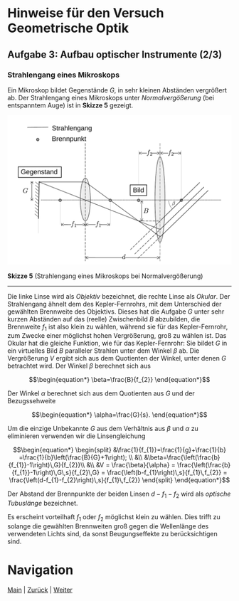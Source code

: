 # Hinweise für den Versuch Geometrische Optik

## Aufgabe 3: Aufbau optischer Instrumente (2/3)

### Strahlengang eines Mikroskops

Ein Mikroskop bildet Gegenstände $G$, in sehr kleinen Abständen vergrößert ab. Der Strahlengang eines Mikroskops unter *Normalvergößerung* (bei entspanntem Auge) ist in **Skizze 5** gezeigt. 

<img src="../figures/Mikroskop.png" width="900" style="zoom:100%;" />

**Skizze 5** (Strahlengang eines Mikroskops bei Normalvergößerung)

---

Die linke Linse wird als *Objektiv* bezeichnet, die rechte Linse als *Okular*. Der Strahlengang ähnelt dem des Kepler-Fernrohrs, mit dem Unterschied der gewählten Brennweite des Objektivs. Dieses hat die Aufgabe $G$ unter sehr kurzen Abständen auf das (reelle) Zwischenbild $B$ abzubilden, die Brennweite $f_{1}$ ist also klein zu wählen, während sie für das Kepler-Fernrohr, zum Zwecke einer möglichst hohen Vergrößerung, groß zu wählen ist. Das Okular hat die gleiche Funktion, wie für das Kepler-Fernrohr: Sie bildet $G$ in ein virtuelles Bild $B$ paralleler Strahlen unter dem Winkel $\beta$ ab. Die Vergrößerung $V$ ergibt sich aus dem Quotienten der Winkel, unter denen $G$ betrachtet wird. Der Winkel $\beta$ berechnet sich aus 

```math
\begin{equation*}
\beta=\frac{B}{f_{2}}
\end{equation*}
```

Der Winkel $\alpha$ berechnet sich aus dem Quotienten aus $G$ und der Bezugssehweite

```math
\begin{equation*}
\alpha=\frac{G}{s}.
\end{equation*}
```

Um die einzige Unbekannte $G$ aus dem Verhältnis aus $\beta$ und $\alpha$ zu eliminieren verwenden wir die Linsengleichung

```math
\begin{equation*}
\begin{split}
&\frac{1}{f_{1}}=\frac{1}{g}+\frac{1}{b}
=\frac{1}{b}\left(\frac{B}{G}+1\right); \\
&\\
&\beta=\frac{\left(\frac{b}{f_{1}}-1\right)\,G}{f_{2}}\\
&\\
&V = \frac{\beta}{\alpha} = \frac{\left(\frac{b}{f_{1}}-1\right)\,G\,s}{f_{2}\,G} = \frac{\left(b-f_{1}\right)\,s}{f_{1}\,f_{2}} = \frac{\left(d-f_{1}-f_{2}\right)\,s}{f_{1}\,f_{2}}
\end{split}
\end{equation*}
```

Der Abstand der Brennpunkte der beiden Linsen $d-f_{1}-f_{2}$ wird als *optische Tubuslänge* bezeichnet. 

Es erscheint vorteilhaft $f_{1}$ oder $f_{2}$ möglichst klein zu wählen. Dies trifft zu solange die gewählten Brennweiten groß gegen die Wellenlänge des verwendeten Lichts sind, da sonst Beugungseffekte zu berücksichtigen sind.

# Navigation

[Main](https://git.scc.kit.edu/etp-lehre/p1-for-students/-/tree/main/Geometrische_Optik) | [Zurück](https://git.scc.kit.edu/etp-lehre/p1-for-students/-/blob/main/Geometrische_Optik/doc/Hinweise-Aufgabe-3.md) | [Weiter](https://git.scc.kit.edu/etp-lehre/p1-for-students/-/blob/main/Geometrische_Optik/doc/Hinweise-Aufgabe-3-b.md)


